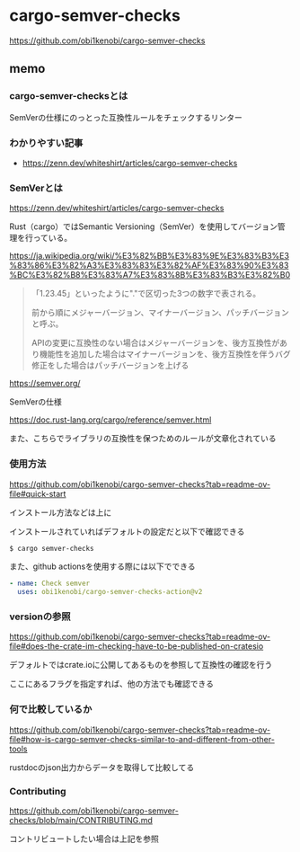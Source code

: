 # cargo-semver-checks

https://github.com/obi1kenobi/cargo-semver-checks

## memo

### cargo-semver-checksとは

SemVerの仕様にのっとった互換性ルールをチェックするリンター

### わかりやすい記事

- https://zenn.dev/whiteshirt/articles/cargo-semver-checks

### SemVerとは

https://zenn.dev/whiteshirt/articles/cargo-semver-checks

Rust（cargo）ではSemantic Versioning（SemVer）を使用してバージョン管理を行っている。

https://ja.wikipedia.org/wiki/%E3%82%BB%E3%83%9E%E3%83%B3%E3%83%86%E3%82%A3%E3%83%83%E3%82%AF%E3%83%90%E3%83%BC%E3%82%B8%E3%83%A7%E3%83%8B%E3%83%B3%E3%82%B0

> 「1.23.45」といったように"."で区切った3つの数字で表される。
> 
> 前から順にメジャーバージョン、マイナーバージョン、パッチバージョンと呼ぶ。
> 
> APIの変更に互換性のない場合はメジャーバージョンを、後方互換性があり機能性を追加した場合はマイナーバージョンを、後方互換性を伴うバグ修正をした場合はパッチバージョンを上げる

https://semver.org/

SemVerの仕様

https://doc.rust-lang.org/cargo/reference/semver.html

また、こちらでライブラリの互換性を保つためのルールが文章化されている

### 使用方法

https://github.com/obi1kenobi/cargo-semver-checks?tab=readme-ov-file#quick-start

インストール方法などは上に

インストールされていればデフォルトの設定だと以下で確認できる

```sh
$ cargo semver-checks
```

また、github actionsを使用する際には以下でできる

```yaml
- name: Check semver
  uses: obi1kenobi/cargo-semver-checks-action@v2
```

### versionの参照

https://github.com/obi1kenobi/cargo-semver-checks?tab=readme-ov-file#does-the-crate-im-checking-have-to-be-published-on-cratesio

デフォルトではcrate.ioに公開してあるものを参照して互換性の確認を行う

ここにあるフラグを指定すれば、他の方法でも確認できる

### 何で比較しているか

https://github.com/obi1kenobi/cargo-semver-checks?tab=readme-ov-file#how-is-cargo-semver-checks-similar-to-and-different-from-other-tools

rustdocのjson出力からデータを取得して比較してる

### Contributing

https://github.com/obi1kenobi/cargo-semver-checks/blob/main/CONTRIBUTING.md

コントリビュートしたい場合は上記を参照
